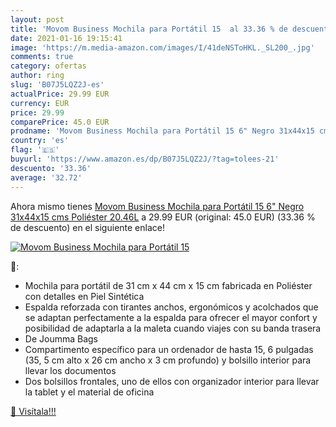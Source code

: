 ```yaml
---
layout: post
title: 'Movom Business Mochila para Portátil 15  al 33.36 % de descuento'
date: 2021-01-16 19:15:41
image: 'https://m.media-amazon.com/images/I/41deNSToHKL._SL200_.jpg'
comments: true
category: ofertas
author: ring
slug: 'B07J5LQZ2J-es'
actualPrice: 29.99 EUR
currency: EUR
price: 29.99
comparePrice: 45.0 EUR
prodname: 'Movom Business Mochila para Portátil 15 6" Negro 31x44x15 cms Poliéster 20.46L'
country: 'es'
flag: '🇪🇸'
buyurl: 'https://www.amazon.es/dp/B07J5LQZ2J/?tag=tolees-21'
descuento: '33.36'
average: '32.72'
---
```


Ahora mismo tienes [Movom Business Mochila para Portátil 15 6" Negro 31x44x15 cms Poliéster 20.46L](https://www.amazon.es/dp/B07J5LQZ2J/?tag=tolees-21) a 29.99 EUR (original: 45.0 EUR) (33.36 %  de descuento) en el siguiente enlace!

[![Movom Business Mochila para Portátil 15 ](https://m.media-amazon.com/images/I/41deNSToHKL._SL200_.jpg)](https://www.amazon.es/dp/B07J5LQZ2J/?tag=tolees-21)

🔎:

- Mochila para portátil de 31 cm x 44 cm x 15 cm fabricada en Poliéster con detalles en Piel Sintética
- Espalda reforzada con tirantes anchos, ergonómicos y acolchados que se adaptan perfectamente a la espalda para ofrecer el mayor confort y posibilidad de adaptarla a la maleta cuando viajes con su banda trasera
- De Joumma Bags
- Compartimento específico para un ordenador de hasta 15, 6 pulgadas (35, 5 cm alto x 26 cm ancho x 3 cm profundo) y bolsillo interior para llevar los documentos
- Dos bolsillos frontales, uno de ellos con organizador interior para llevar la tablet y el material de oficina

[🛒 Visítala!!!](https://www.amazon.es/dp/B07J5LQZ2J/?tag=tolees-21)

